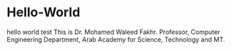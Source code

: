 # Hello-World
hello world test 
This is Dr. Mohamed Waleed Fakhr. 
Professor, Computer Engineering Department, Arab Academy for Science, Technology and MT.
